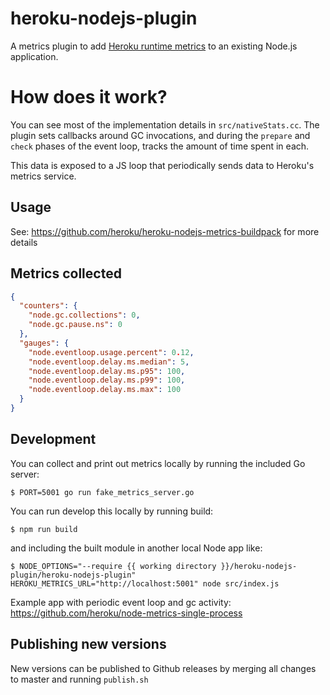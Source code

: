 # heroku-nodejs-plugin

A metrics plugin to add [Heroku runtime metrics](https://devcenter.heroku.com/articles/language-runtime-metrics)
to an existing Node.js application.

# How does it work?

You can see most of the implementation details in `src/nativeStats.cc`. The plugin sets callbacks
around GC invocations, and during the `prepare` and `check` phases of the event loop, tracks the
amount of time spent in each.

This data is exposed to a JS loop that periodically sends data to Heroku's metrics service.

## Usage

See: https://github.com/heroku/heroku-nodejs-metrics-buildpack for more details

## Metrics collected

```json
{
  "counters": {
    "node.gc.collections": 0,
    "node.gc.pause.ns": 0
  },
  "gauges": {
    "node.eventloop.usage.percent": 0.12,
    "node.eventloop.delay.ms.median": 5,
    "node.eventloop.delay.ms.p95": 100,
    "node.eventloop.delay.ms.p99": 100,
    "node.eventloop.delay.ms.max": 100
  }
}
```

## Development

You can collect and print out metrics locally by running the included Go server:

```
$ PORT=5001 go run fake_metrics_server.go
```

You can run develop this locally by running build:

```
$ npm run build
```

and including the built module in another local Node app like:

```
$ NODE_OPTIONS="--require {{ working directory }}/heroku-nodejs-plugin/heroku-nodejs-plugin" HEROKU_METRICS_URL="http://localhost:5001" node src/index.js
```

Example app with periodic event loop and gc activity: https://github.com/heroku/node-metrics-single-process

## Publishing new versions

New versions can be published to Github releases by merging all changes to master and running `publish.sh`

